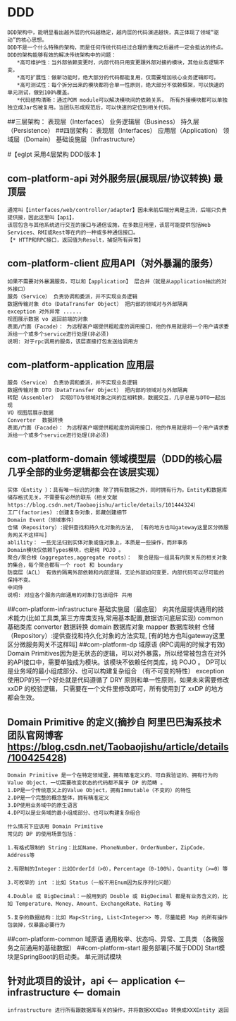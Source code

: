 # DDD
    DDD架构中，能明显看出越外层的代码越稳定，越内层的代码演进越快，真正体现了领域“驱动”的核心思想。
    DDD不是一个什么特殊的架构，而是任何传统代码经过合理的重构之后最终一定会抵达的终点。DDD的架构能够有效的解决传统架构中的问题：
       *高可维护性：当外部依赖变更时，内部代码只用变更跟外部对接的模块，其他业务逻辑不变。
       *高可扩展性：做新功能时，绝大部分的代码都能复用，仅需要增加核心业务逻辑即可。
       *高可测试性：每个拆分出来的模块都符合单一性原则，绝大部分不依赖框架，可以快速的单元测试，做到100%覆盖。
       *代码结构清晰：通过POM module可以解决模块间的依赖关系， 所有外接模块都可以单独独立成Jar包被复用。当团队形成规范后，可以快速的定位到相关代码。

##三层架构：
    表现层（Interfaces）
    业务逻辑层（Business）
    持久层（Persistence）
##四层架构：
    表现层（Interfaces）
    应用层（Application）
    领域层（Domain）
    基础设施层（Infrastructure）

#【eglpt 采用4层架构 DDD版本 】

## com-platform-api 对外服务层(展现层/协议转换) 最顶层
    通常叫【interfaces/web/controller/adapter】因未来前后端分离是主流，后端只负责提供接，因此这里叫【api】，
    该层包含与其他系统进行交互的接口与通信设施，在多数应用里，该层可能提供包括Web Services、RMI或Rest等在内的一种或多种通信接口。
    【* HTTP和RPC接口，返回值为Result，捕捉所有异常】
## com-platform-client 应用API（对外暴漏的服务）
    如果不需要对外暴漏服务，可以和【application】 层合并（就是从application抽出的对外接口）
    服务（Service） 负责协调和委派，并不实现业务逻辑
    数据传输对象 dto（DataTransfer Object） 把内部的领域对与外部隔离
    exception 对外异常 ......
    视图展示数据 vo 返回前端的对象
    表面/门面（Facade）： 为远程客户端提供粗粒度的调用接口，他的作用就是将一个用户请求委派给一个或多个service进行处理(非必须) 
    说明: 对于rpc调用的服务，该层直接打包发送给调用方
## com-platform-application  应用层
    服务（Service） 负责协调和委派，并不实现业务逻辑
    数据传输对象 DTO（DataTransfer Object） 把内部的领域对与外部隔离
    转配（Assembler） 实现DTO与领域对象之间的互相转换，数据交互，几乎总是与DTO一起出现
    VO 视图层展示数据
    Converter  数据转换
    表面/门面（Facade）： 为远程客户端提供粗粒度的调用接口，他的作用就是将一个用户请求委派给一个或多个service进行处理(非必须)
## com-platform-domain   领域模型层（DDD的核心层 几乎全部的业务逻辑都会在该层实现）
    实体（Entity ）：具有唯一标识的对象 除了拥有数据之外，同时拥有行为。Entity和数据库储存格式无关，不需要有必然的联系（相关文献 https://blog.csdn.net/Taobaojishu/article/details/101444324）
    工厂(factories) :创建复杂对象，影藏创建细节
    Domain Event（领域事件）
    仓储（Repository）:提供查找和持久化对象的方法,  [有的地方也叫gateway这里区分微服务网关不这样叫]
    ablility： 一些无法归到实体对象或值对象上，本质是一些操作，而非事务
    Domain模块仅依赖Types模块，也是纯 POJO 。
    聚合/聚合根（aggregates,aggregate roots）：  聚合是指一组具有内聚关系的相关对象的集合，每个聚合都有一个 root 和 boundary
    防腐层（ACL） 有效的隔离外部依赖和内部逻辑，无论外部如何变更，内部代码可以尽可能的保持不变。
    中间件   
    说明: 对应各个服务内部通用的对象打包该组件 共用
##com-platform-infrastructure  基础实施层（最底层）
    向其他层提供通用的技术能力(比如工具类,第三方库类支持,常用基本配置,数据访问底层实现) 
    common      基础类库
    converter   数据转换
    domain      数据库对象
    mapper      数据库映射
    仓储（Repository）:提供查找和持久化对象的方法实现,   [有的地方也叫gateway这里区分微服务网关不这样叫]
##com-platform-dp 域原语 (RPC调用的时候才有效)
    Domain Primitives因为是无状态的逻辑，可以对外暴露，所以经常被包含在对外的API接口中，需要单独成为模块。该模块不依赖任何类库，纯 POJO 。
    DP可以是业务域的最小组成部分、也可以构建复杂组合 （有不可变的特性）
    exception
    使用DP的另一个好处就是代码遵循了 DRY 原则和单一性原则，如果未来需要修改 xxDP 的校验逻辑，
     只需要在一个文件里修改即可，所有使用到了 xxDP 的地方都会生效。
## Domain Primitive 的定义(摘抄自 阿里巴巴淘系技术团队官网博客 https://blog.csdn.net/Taobaojishu/article/details/100425428)
    Domain Primitive 是一个在特定领域里，拥有精准定义的、可自我验证的、拥有行为的 Value Object，一切需要改变状态的代码都不属于 DP 的范畴 。
    1.DP是一个传统意义上的Value Object，拥有Immutable（不变的）的特性
    2.DP是一个完整的概念整体，拥有精准定义
    3.DP使用业务域中的原生语言
    4.DP可以是业务域的最小组成部分、也可以构建复杂组合

    什么情况下应该用 Domain Primitive
    常见的 DP 的使用场景包括：
    
    1.有格式限制的 String：比如Name，PhoneNumber，OrderNumber，ZipCode，Address等
    
    2.有限制的Integer：比如OrderId（>0），Percentage（0-100%），Quantity（>=0）等
    
    3.可枚举的 int ：比如 Status（一般不用Enum因为反序列化问题）
    
    4.Double 或 BigDecimal：一般用到的 Double 或 BigDecimal 都是有业务含义的，比如 Temperature、Money、Amount、ExchangeRate、Rating 等
    
    5.复杂的数据结构：比如 Map<String, List<Integer>> 等，尽量能把 Map 的所有操作包装掉，仅暴露必要行为



##com-platform-common 域原语
    通用枚举、状态吗、异常、工具类 （各微服务之前通用的基础数据）
##com-platform-start  服务部署[不属于DDD]
    Start模块是SpringBoot的启动类。
    单元测试模块    

## 针对此项目的设计，api <—— application <—— infrastructure <—— domain
    infrastructure 进行所有跟数据库有关的操作，并将数据XXXDao 转换成XXXEntity 返回

